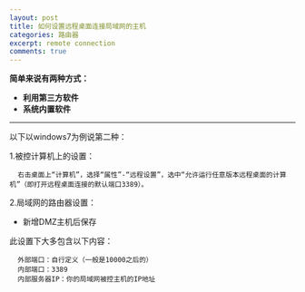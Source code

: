 ```yaml
---
layout: post
title: 如何设置远程桌面连接局域网的主机
categories: 路由器
excerpt: remote connection
comments: true
---
```


**简单来说有两种方式：**

- **利用第三方软件**
- **系统内置软件**

---

以下以windows7为例说第二种：

1.被控计算机上的设置：

      右击桌面上“计算机”，选择“属性”-“远程设置”，选中“允许运行任意版本远程桌面的计算机”（即打开远程桌面连接的默认端口3389）。
     
2.局域网的路由器设置：

- 新增DMZ主机后保存

此设置下大多包含以下内容：

      外部端口：自行定义（一般是10000之后的）
      内部端口：3389
      内部服务器IP：你的局域网被控主机的IP地址

